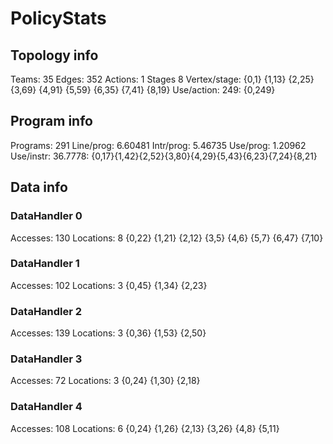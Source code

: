 # PolicyStats
## Topology info
Teams:		35
Edges:		352
Actions:	1
Stages		8
Vertex/stage:	{0,1} {1,13} {2,25} {3,69} {4,91} {5,59} {6,35} {7,41} {8,19} 
Use/action:	249: {0,249} 

## Program info
Programs:	291
Line/prog:	6.60481
Intr/prog:	5.46735
Use/prog:	1.20962
Use/instr:	36.7778: {0,17}{1,42}{2,52}{3,80}{4,29}{5,43}{6,23}{7,24}{8,21}

## Data info

### DataHandler 0
Accesses:	130
Locations:	8
{0,22} {1,21} {2,12} {3,5} {4,6} {5,7} {6,47} {7,10} 

### DataHandler 1
Accesses:	102
Locations:	3
{0,45} {1,34} {2,23} 

### DataHandler 2
Accesses:	139
Locations:	3
{0,36} {1,53} {2,50} 

### DataHandler 3
Accesses:	72
Locations:	3
{0,24} {1,30} {2,18} 

### DataHandler 4
Accesses:	108
Locations:	6
{0,24} {1,26} {2,13} {3,26} {4,8} {5,11} 